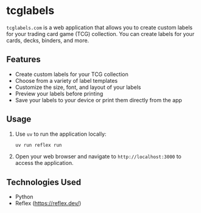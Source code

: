 # tcglabels

`tcglabels.com` is a web application that allows you to create custom labels for your trading card game (TCG) collection. You can create labels for your cards, decks, binders, and more.

## Features

- Create custom labels for your TCG collection
- Choose from a variety of label templates
- Customize the size, font, and layout of your labels
- Preview your labels before printing
- Save your labels to your device or print them directly from the app

## Usage

1. Use `uv` to run the application locally:

   ```bash
   uv run reflex run
   ```

2. Open your web browser and navigate to `http://localhost:3000` to access the application.

## Technologies Used

- Python
- Reflex (https://reflex.dev/)
